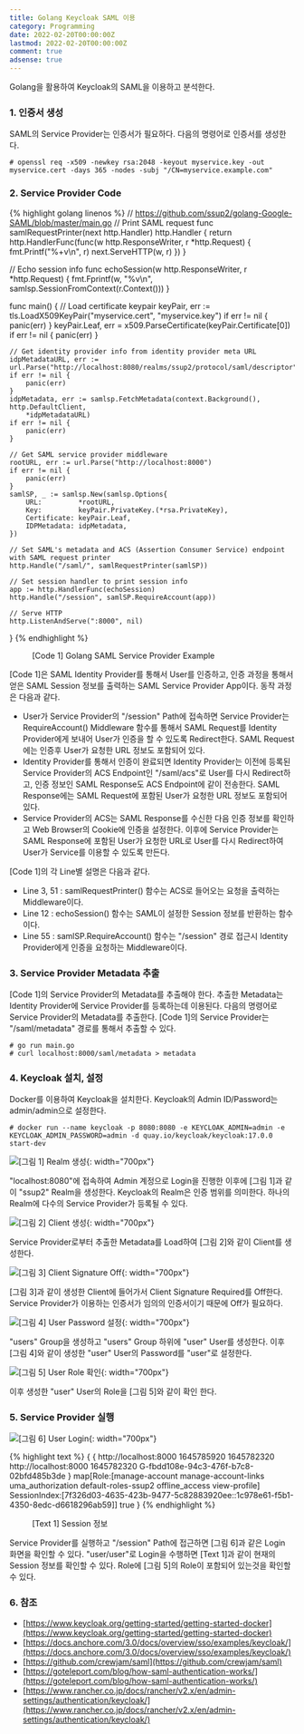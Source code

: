 ```yaml
---
title: Golang Keycloak SAML 이용
category: Programming
date: 2022-02-20T00:00:00Z
lastmod: 2022-02-20T00:00:00Z
comment: true
adsense: true
---
```


Golang을 활용하여 Keycloak의 SAML을 이용하고 분석한다.

### 1. 인증서 생성

SAML의 Service Provider는 인증서가 필요하다. 다음의 명령어로 인증서를 생성한다.

~~~console
# openssl req -x509 -newkey rsa:2048 -keyout myservice.key -out myservice.cert -days 365 -nodes -subj "/CN=myservice.example.com"
~~~

### 2. Service Provider Code

{% highlight golang linenos %}
// https://github.com/ssup2/golang-Google-SAML/blob/master/main.go
// Print SAML request
func samlRequestPrinter(next http.Handler) http.Handler {
	return http.HandlerFunc(func(w http.ResponseWriter, r *http.Request) {
		fmt.Printf("%+v\n", r)
		next.ServeHTTP(w, r)
	})
}

// Echo session info
func echoSession(w http.ResponseWriter, r *http.Request) {
	fmt.Fprintf(w, "%v\n", samlsp.SessionFromContext(r.Context()))
}

func main() {
	// Load certificate keypair
	keyPair, err := tls.LoadX509KeyPair("myservice.cert", "myservice.key")
	if err != nil {
		panic(err)
	}
	keyPair.Leaf, err = x509.ParseCertificate(keyPair.Certificate[0])
	if err != nil {
		panic(err)
	}

	// Get identity provider info from identity provider meta URL
	idpMetadataURL, err := url.Parse("http://localhost:8080/realms/ssup2/protocol/saml/descriptor")
	if err != nil {
		panic(err)
	}
	idpMetadata, err := samlsp.FetchMetadata(context.Background(), http.DefaultClient,
		*idpMetadataURL)
	if err != nil {
		panic(err)
	}

	// Get SAML service provider middleware
	rootURL, err := url.Parse("http://localhost:8000")
	if err != nil {
		panic(err)
	}
	samlSP, _ := samlsp.New(samlsp.Options{
		URL:         *rootURL,
		Key:         keyPair.PrivateKey.(*rsa.PrivateKey),
		Certificate: keyPair.Leaf,
		IDPMetadata: idpMetadata,
	})

	// Set SAML's metadata and ACS (Assertion Consumer Service) endpoint with SAML request printer
	http.Handle("/saml/", samlRequestPrinter(samlSP))

	// Set session handler to print session info
	app := http.HandlerFunc(echoSession)
	http.Handle("/session", samlSP.RequireAccount(app))

	// Serve HTTP
	http.ListenAndServe(":8000", nil)
}
{% endhighlight %}
<figure>
<figcaption class="caption">[Code 1] Golang SAML Service Provider Example</figcaption>
</figure>

[Code 1]은 SAML Identity Provider를 통해서 User를 인증하고, 인증 과정을 통해서 얻은 SAML Session 정보를 출력하는 SAML Service Provider App이다. 동작 과정은 다음과 같다.

* User가 Service Provider의 "/session" Path에 접속하면 Service Provider는 RequireAccount() Middleware 함수를 통해서 SAML Request를 Identity Provider에게 보내어 User가 인증을 할 수 있도록 Redirect한다. SAML Request에는 인증후 User가 요청한 URL 정보도 포함되어 있다. 
* Identity Provider를 통해서 인증이 완료되면 Identity Provider는 이전에 등록된 Service Provider의 ACS Endpoint인 "/saml/acs"로 User를 다시 Redirect하고, 인증 정보인 SAML Response도 ACS Endpoint에 같이 전송한다. SAML Response에는 SAML Request에 포함된 User가 요청한 URL 정보도 포함되어 있다.
* Service Provider의 ACS는 SAML Response를 수신한 다음 인증 정보를 확인하고 Web Browser의 Cookie에 인증을 설정한다. 이후에 Service Provider는 SAML Response에 포함된 User가 요청한 URL로 User를 다시 Redirect하여 User가 Service를 이용할 수 있도록 만든다.

[Code 1]의 각 Line별 설명은 다음과 같다.

* Line 3, 51 : samlRequestPrinter() 함수는 ACS로 들어오는 요청을 출력하는 Middleware이다.
* Line 12 : echoSession() 함수는 SAML이 설정한 Session 정보를 반환하는 함수이다.
* Line 55 : samlSP.RequireAccount() 함수는 "/session" 경로 접근시 Identity Provider에게 인증을 요청하는 Middleware이다.

### 3. Service Provider Metadata 추출

[Code 1]의 Service Provider의 Metadata를 추출해야 한다. 추출한 Metadata는 Identity Provider에 Service Provider를 등록하는데 이용된다. 다음의 명령어로 Service Provider의 Metadata를 추출한다. [Code 1]의 Service Provider는 "/saml/metadata" 경로를 통해서 추출할 수 있다.

~~~console
# go run main.go
# curl localhost:8000/saml/metadata > metadata
~~~

### 4. Keycloak 설치, 설정

Docker를 이용하여 Keycloak을 설치한다. Keycloak의 Admin ID/Password는 admin/admin으로 설정한다.

~~~console
# docker run --name keycloak -p 8080:8080 -e KEYCLOAK_ADMIN=admin -e KEYCLOAK_ADMIN_PASSWORD=admin -d quay.io/keycloak/keycloak:17.0.0 start-dev
~~~

![[그림 1] Realm 생성]({{site.baseurl}}/images/programming/Golang_Keycloak_SAML/Keycloak_Create_Realm.PNG){: width="700px"}

"localhost:8080"에 접속하여 Admin 계정으로 Login을 진행한 이후에 [그림 1]과 같이 "ssup2" Realm을 생성한다. Keycloak의 Realm은 인증 범위를 의미한다. 하나의 Realm에 다수의 Service Provider가 등록될 수 있다.

![[그림 2] Client 생성]({{site.baseurl}}/images/programming/Golang_Keycloak_SAML/Keycloak_Create_Client.PNG){: width="700px"}

Service Provider로부터 추출한 Metadata를 Load하여 [그림 2]와 같이 Client를 생성한다.

![[그림 3] Client Signature Off]({{site.baseurl}}/images/programming/Golang_Keycloak_SAML/Keycloak_Create_Client_Signature.PNG){: width="700px"}

[그림 3]과 같이 생성한 Client에 들어가서 Client Signature Required를 Off한다. Service Provider가 이용하는 인증서가 임의의 인증서이기 때문에 Off가 필요하다.

![[그림 4] User Password 설정]({{site.baseurl}}/images/programming/Golang_Keycloak_SAML/Keycloak_User_Password.PNG){: width="700px"}

"users" Group을 생성하고 "users" Group 하위에 "user" User를 생성한다. 이후 [그림 4]와 같이 생성한 "user" User의 Password를 "user"로 설정한다.

![[그림 5] User Role 확인]({{site.baseurl}}/images/programming/Golang_Keycloak_SAML/Keycloak_User_Role.PNG){: width="700px"}

이후 생성한 "user" User의 Role을 [그림 5]와 같이 확인 한다.

### 5. Service Provider 실행

![[그림 6] User Login]({{site.baseurl}}/images/programming/Golang_Keycloak_SAML/Keycloak_User_Login.PNG){: width="700px"}

{% highlight text %}
{ 
	{
		http://localhost:8000 1645785920  1645782320 http://localhost:8000 1645782320 G-fbdd108e-94c3-476f-b7c8-02bfd485b3de
	} 
	map[Role:[manage-account manage-account-links uma_authorization default-roles-ssup2 offline_access view-profile]
	SessionIndex:[7f326d03-4635-423b-9477-5c82883920ee::1c978e61-f5b1-4350-8edc-d6618296ab59]] true
}
{% endhighlight %}
<figure>
<figcaption class="caption">[Text 1] Session 정보</figcaption>
</figure>

Service Provider를 실행하고 "/session" Path에 접근하면 [그림 6]과 같은 Login 화면을 확인할 수 있다. "user/user"로 Login을 수행하면 [Text 1]과 같이 현재의 Session 정보를 확인할 수 있다. Role에 [그림 5]의 Role이 포함되어 있는것을 확인할 수 있다.

### 6. 참조

* [https://www.keycloak.org/getting-started/getting-started-docker](https://www.keycloak.org/getting-started/getting-started-docker)
* [https://docs.anchore.com/3.0/docs/overview/sso/examples/keycloak/](https://docs.anchore.com/3.0/docs/overview/sso/examples/keycloak/)
* [https://github.com/crewjam/saml](https://github.com/crewjam/saml)
* [https://goteleport.com/blog/how-saml-authentication-works/](https://goteleport.com/blog/how-saml-authentication-works/)
* [https://www.rancher.co.jp/docs/rancher/v2.x/en/admin-settings/authentication/keycloak/](https://www.rancher.co.jp/docs/rancher/v2.x/en/admin-settings/authentication/keycloak/)